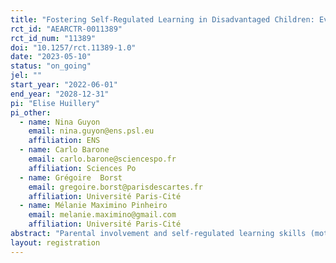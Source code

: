 ```yaml
---
title: "Fostering Self-Regulated Learning in Disadvantaged Children: Evidence from a Parenting Experiment"
rct_id: "AEARCTR-0011389"
rct_id_num: "11389"
doi: "10.1257/rct.11389-1.0"
date: "2023-05-10"
status: "on_going"
jel: ""
start_year: "2022-06-01"
end_year: "2028-12-31"
pi: "Elise Huillery"
pi_other:
  - name: Nina Guyon
    email: nina.guyon@ens.psl.eu
    affiliation: ENS
  - name: Carlo Barone
    email: carlo.barone@sciencespo.fr
    affiliation: Sciences Po
  - name: Grégoire  Borst
    email: gregoire.borst@parisdescartes.fr
    affiliation: Université Paris-Cité
  - name: Mélanie Maximino Pinheiro
    email: melanie.maximino@gmail.com
    affiliation: Université Paris-Cité
abstract: "Parental involvement and self-regulated learning skills (motivation, self-control, and metacognitive skills) are fundamental for children’s development and their success at school. However, socially disadvantaged parents may underestimate their potential contribution to their children’s success. Their parenting skills may also differ in terms of how well they manage to improve self-regulated learning skills. Therefore, in this study, researchers investigate the impact of an intervention for first graders’ parents in Priority Education schools to help them support their child in her schooling. Parents will receive text messages with links to videos providing parents with information and guidance on how they can foster their child’s self-regulated learning skills. The goal of this study is to provide empirical evidence on how parental attitudes may affect children’s academic learning through improvement in self-regulated learning skills."
layout: registration
---
```


